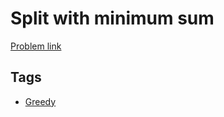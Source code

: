 # Split with minimum sum

[Problem link](https://leetcode.com/problems/split-with-minimum-sum/)

## Tags

* [Greedy](/README.md#Greedy)
